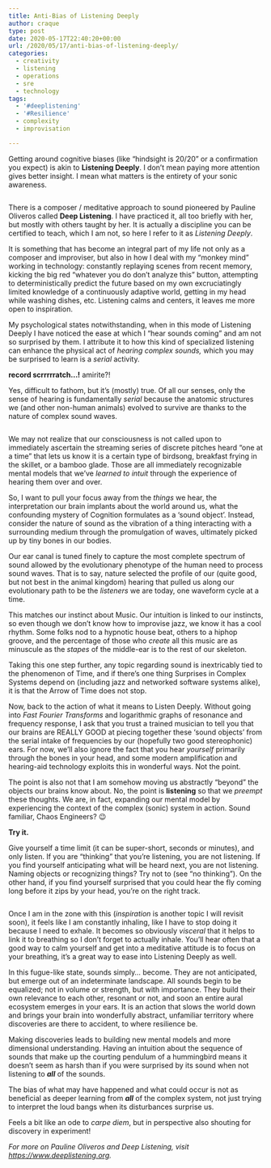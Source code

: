 ```yaml
---
title: Anti-Bias of Listening Deeply
author: craque
type: post
date: 2020-05-17T22:40:20+00:00
url: /2020/05/17/anti-bias-of-listening-deeply/
categories:
  - creativity
  - listening
  - operations
  - sre
  - technology
tags:
  - '#deeplistening'
  - '#Resilience'
  - complexity
  - improvisation

---
```

 

Getting around cognitive biases (like &#8220;hindsight is 20/20&#8221; or a confirmation you expect) is akin to **Listening Deeply**. I don’t mean paying more attention gives better insight. I mean what matters is the entirety of your sonic awareness.

<div class="wp-block-image">
  <figure class="alignright"><img src="/img/2020/05/07878817-561A-41E5-8B3A-80229B32A276-300x177.jpeg" alt="" class="wp-image-1239" srcset="/img/2020/05/07878817-561A-41E5-8B3A-80229B32A276-300x177.jpeg 300w, /img/2020/05/07878817-561A-41E5-8B3A-80229B32A276-768x452.jpeg 768w, /img/2020/05/07878817-561A-41E5-8B3A-80229B32A276-1024x603.jpeg 1024w, /img/2020/05/07878817-561A-41E5-8B3A-80229B32A276.jpeg 1363w" sizes="(max-width: 300px) 100vw, 300px" /></figure>
</div>

There is a composer / meditative approach to sound pioneered by Pauline Oliveros called **Deep Listening**. I have practiced it, all too briefly with her, but mostly with others taught by her. It is actually a discipline you can be certified to teach, which I am not, so here I refer to it as _Listening Deeply_.

It is something that has become an integral part of my life not only as a composer and improviser, but also in how I deal with my “monkey mind” working in technology: constantly replaying scenes from recent memory, kicking the big red “whatever you do don’t analyze this” button, attempting to deterministically predict the future based on my own excruciatingly limited knowledge of a continuously adaptive world, getting in my head while washing dishes, etc. Listening calms and centers, it leaves me more open to inspiration.

My psychological states notwithstanding, when in this mode of Listening Deeply I have noticed the ease at which I “hear sounds coming” and am not so surprised by them. I attribute it to how this kind of specialized listening can enhance the physical act of _hearing complex sounds,_ which you may be surprised to learn is a _serial_ activity.

**record scrrrrratch&#8230;!** amirite?!

Yes, difficult to fathom, but it’s (mostly) true. Of all our senses, only the sense of hearing is fundamentally _serial_ because the anatomic structures we (and other non-human animals) evolved to survive are thanks to the nature of complex sound waves.

<div class="wp-block-image">
  <figure class="alignleft"><img src="/img/2020/05/70A71964-3976-419D-A36B-5576330E2FD5-300x180.jpeg" alt="" class="wp-image-1240" srcset="/img/2020/05/70A71964-3976-419D-A36B-5576330E2FD5-300x180.jpeg 300w, /img/2020/05/70A71964-3976-419D-A36B-5576330E2FD5-768x462.jpeg 768w, /img/2020/05/70A71964-3976-419D-A36B-5576330E2FD5.jpeg 808w" sizes="(max-width: 300px) 100vw, 300px" /></figure>
</div>

We may not realize that our consciousness is not called upon to immediately ascertain the streaming series of discrete pitches heard “one at a time” that lets us know it is a certain type of birdsong, breakfast frying in the skillet, or a bamboo glade. Those are all immediately recognizable mental models that we’ve _learned to intuit_ through the experience of hearing them over and over.

So, I want to pull your focus away from the _things_ we hear, the interpretation our brain implants about the world around us, what the confounding mystery of Cognition formulates as a ‘sound object’. Instead, consider the nature of sound as the vibration of a thing interacting with a surrounding medium through the promulgation of waves, ultimately picked up by tiny bones in our bodies.

Our ear canal is tuned finely to capture the most complete spectrum of sound allowed by the evolutionary phenotype of the human need to process sound waves. That is to say, nature selected the profile of our (quite good, but not best in the animal kingdom) hearing that pulled us along our evolutionary path to be the _listeners_ we are today, one waveform cycle at a time.

This matches our instinct about Music. Our intuition is linked to our instincts, so even though we don’t know how to improvise jazz, we know it has a cool rhythm. Some folks nod to a hypnotic house beat, others to a hiphop groove, and the percentage of those who _create_ all this music are as minuscule as the _stapes_ of the middle-ear is to the rest of our skeleton.

Taking this one step further, any topic regarding sound is inextricably tied to the phenomenon of Time, and if there’s one thing Surprises in Complex Systems depend on (including jazz and networked software systems alike), it is that the Arrow of Time does not stop.

Now, back to the action of what it means to Listen Deeply. Without going into _Fast Fourier Transforms_ and logarithmic graphs of resonance and frequency response, I ask that you trust a trained musician to tell you that our brains are REALLY GOOD at piecing together these ‘sound objects’ from the serial intake of frequencies by our (hopefully two good stereophonic) ears. For now, we’ll also ignore the fact that you hear _yourself_ primarily through the bones in your head, and some modern amplification and hearing-aid technology exploits this in wonderful ways. Not the point.

The point is also not that I am somehow moving us abstractly “beyond” the objects our brains know about. No, the point is **listening** so that we _preempt_ these thoughts. We are, in fact, expanding our mental model by experiencing the context of the complex (sonic) system in action. Sound familiar, Chaos Engineers? 😉

**Try it.**

Give yourself a time limit (it can be super-short, seconds or minutes), and only listen. If you are “thinking” that you’re listening, you are not listening. If you find yourself anticipating what will be heard next, you are not listening. Naming objects or recognizing things? Try not to (see “no thinking”). On the other hand, if you find yourself surprised that you could hear the fly coming long before it zips by your head, you’re on the right track.

<div class="wp-block-image">
  <figure class="alignright"><img src="/img/2020/05/BBFE2501-EFA9-422E-B60C-7C8CBCB5D004-300x300.jpeg" alt="" class="wp-image-1241" srcset="/img/2020/05/BBFE2501-EFA9-422E-B60C-7C8CBCB5D004-300x300.jpeg 300w, /img/2020/05/BBFE2501-EFA9-422E-B60C-7C8CBCB5D004-150x150.jpeg 150w, /img/2020/05/BBFE2501-EFA9-422E-B60C-7C8CBCB5D004-768x768.jpeg 768w, /img/2020/05/BBFE2501-EFA9-422E-B60C-7C8CBCB5D004-144x144.jpeg 144w, /img/2020/05/BBFE2501-EFA9-422E-B60C-7C8CBCB5D004.jpeg 1024w" sizes="(max-width: 300px) 100vw, 300px" /></figure>
</div>

Once I am in the zone with this (_inspiration_ is another topic I will revisit soon), it feels like I am constantly inhaling, like I have to stop doing it because I need to exhale. It becomes so obviously _visceral_ that it helps to link it to breathing so I don’t forget to actually inhale. You’ll hear often that a good way to calm yourself and get into a meditative attitude is to focus on your breathing, it’s a great way to ease into Listening Deeply as well.

In this fugue-like state, sounds simply&#8230; become. They are not anticipated, but emerge out of an indeterminate landscape. All sounds begin to be equalized; not in volume or strength, but with importance. They build their own relevance to each other, resonant or not, and soon an entire aural ecosystem emerges in your ears. It is an action that slows the world down and brings your brain into wonderfully abstract, unfamiliar territory where discoveries are there to accident, to where resilience be.

Making discoveries leads to building new mental models and more dimensional understanding. Having an intuition about the sequence of sounds that make up the courting pendulum of a hummingbird means it doesn’t seem as harsh than if you were surprised by its sound when not listening to _**all**_ of the sounds.

The bias of what may have happened and what could occur is not as beneficial as deeper learning from _**all**_ of the complex system, not just trying to interpret the loud bangs when its disturbances surprise us.

Feels a bit like an ode to _carpe diem_, but in perspective also shouting for discovery in experiment!

_For more on Pauline Oliveros and Deep Listening, visit <a href="https://www.deeplistening.org" target="_blank" rel="noreferrer noopener" aria-label="https://www.deeplistening.org (opens in a new tab)">https://www.deeplistening.org</a>._
